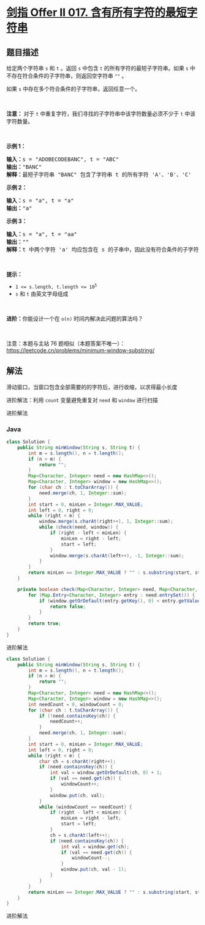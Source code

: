 # [剑指 Offer II 017. 含有所有字符的最短字符串](https://leetcode.cn/problems/M1oyTv)

## 题目描述



<p>给定两个字符串 <code>s</code> 和&nbsp;<code>t</code> 。返回 <code>s</code> 中包含&nbsp;<code>t</code>&nbsp;的所有字符的最短子字符串。如果 <code>s</code> 中不存在符合条件的子字符串，则返回空字符串 <code>&quot;&quot;</code> 。</p>

<p>如果 <code>s</code> 中存在多个符合条件的子字符串，返回任意一个。</p>

<p>&nbsp;</p>

<p><strong>注意： </strong>对于 <code>t</code> 中重复字符，我们寻找的子字符串中该字符数量必须不少于 <code>t</code> 中该字符数量。</p>

<p>&nbsp;</p>

<p><strong>示例 1：</strong></p>

<pre>
<strong>输入：</strong>s = &quot;ADOBECODEBANC&quot;, t = &quot;ABC&quot;
<strong>输出：</strong>&quot;BANC&quot;
<strong>解释：</strong>最短子字符串 &quot;BANC&quot; 包含了字符串 t 的所有字符 &#39;A&#39;、&#39;B&#39;、&#39;C&#39;</pre>

<p><strong>示例 2：</strong></p>

<pre>
<strong>输入：</strong>s = &quot;a&quot;, t = &quot;a&quot;
<strong>输出：</strong>&quot;a&quot;
</pre>

<p><strong>示例 3：</strong></p>

<pre>
<strong>输入：</strong>s = &quot;a&quot;, t = &quot;aa&quot;
<strong>输出：</strong>&quot;&quot;
<strong>解释：</strong>t 中两个字符 &#39;a&#39; 均应包含在 s 的子串中，因此没有符合条件的子字符串，返回空字符串。</pre>

<p>&nbsp;</p>

<p><strong>提示：</strong></p>

<ul>
	<li><code>1 &lt;= s.length, t.length &lt;= 10<sup>5</sup></code></li>
	<li><code>s</code> 和 <code>t</code> 由英文字母组成</li>
</ul>

<p>&nbsp;</p>

<p><strong>进阶：</strong>你能设计一个在 <code>o(n)</code> 时间内解决此问题的算法吗？</p>

<p>&nbsp;</p>

<p><meta charset="UTF-8" />注意：本题与主站 76&nbsp;题相似（本题答案不唯一）：<a href="https://leetcode.cn/problems/minimum-window-substring/">https://leetcode.cn/problems/minimum-window-substring/</a></p>

## 解法

滑动窗口，当窗口包含全部需要的的字符后，进行收缩，以求得最小长度

进阶解法：利用 `count` 变量避免重复对 `need` 和 `window` 进行扫描

进阶解法

### **Java**

```java
class Solution {
    public String minWindow(String s, String t) {
        int m = s.length(), n = t.length();
        if (n > m) {
            return "";
        }
        Map<Character, Integer> need = new HashMap<>();
        Map<Character, Integer> window = new HashMap<>();
        for (char ch : t.toCharArray()) {
            need.merge(ch, 1, Integer::sum);
        }
        int start = 0, minLen = Integer.MAX_VALUE;
        int left = 0, right = 0;
        while (right < m) {
            window.merge(s.charAt(right++), 1, Integer::sum);
            while (check(need, window)) {
                if (right - left < minLen) {
                    minLen = right - left;
                    start = left;
                }
                window.merge(s.charAt(left++), -1, Integer::sum);
            }
        }
        return minLen == Integer.MAX_VALUE ? "" : s.substring(start, start + minLen);
    }

    private boolean check(Map<Character, Integer> need, Map<Character, Integer> window) {
        for (Map.Entry<Character, Integer> entry : need.entrySet()) {
            if (window.getOrDefault(entry.getKey(), 0) < entry.getValue()) {
                return false;
            }
        }
        return true;
    }
}
```

进阶解法

```java
class Solution {
    public String minWindow(String s, String t) {
        int m = s.length(), n = t.length();
        if (n > m) {
            return "";
        }
        Map<Character, Integer> need = new HashMap<>();
        Map<Character, Integer> window = new HashMap<>();
        int needCount = 0, windowCount = 0;
        for (char ch : t.toCharArray()) {
            if (!need.containsKey(ch)) {
                needCount++;
            }
            need.merge(ch, 1, Integer::sum);
        }
        int start = 0, minLen = Integer.MAX_VALUE;
        int left = 0, right = 0;
        while (right < m) {
            char ch = s.charAt(right++);
            if (need.containsKey(ch)) {
                int val = window.getOrDefault(ch, 0) + 1;
                if (val == need.get(ch)) {
                    windowCount++;
                }
                window.put(ch, val);
            }
            while (windowCount == needCount) {
                if (right - left < minLen) {
                    minLen = right - left;
                    start = left;
                }
                ch = s.charAt(left++);
                if (need.containsKey(ch)) {
                    int val = window.get(ch);
                    if (val == need.get(ch)) {
                        windowCount--;
                    }
                    window.put(ch, val - 1);
                }
            }
        }
        return minLen == Integer.MAX_VALUE ? "" : s.substring(start, start + minLen);
    }
}
```

进阶解法
